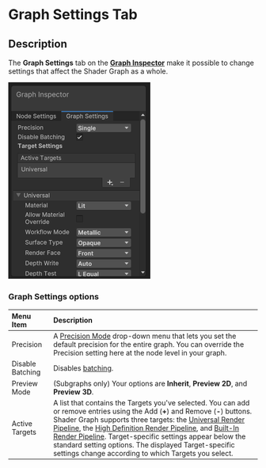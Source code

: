 # Graph Settings Tab

## Description

The **Graph Settings** tab on the **[Graph Inspector](Internal-Inspector.md)** make it possible to change settings that affect the Shader Graph as a whole.

![](images/GraphSettings_Menu.png)

### Graph Settings options

| Menu Item | Description |
|:----------|:------------|
| Precision | A [Precision Mode](Precision-Modes.md) drop-down menu that lets you set the default precision for the entire graph. You can override the Precision setting here at the node level in your graph.|
| Disable Batching | Disables [batching](https://docs.unity3d.com/Manual/DrawCallBatching.html). 
| Preview Mode | (Subgraphs only) Your options are **Inherit**, **Preview 2D**, and **Preview 3D**. |
| Active Targets | A list that contains the Targets you've selected. You can add or remove entries using the Add (**+**) and Remove (**-**) buttons. <br/>Shader Graph supports three targets: the [Universal Render Pipeline](https://docs.unity3d.com/Packages/com.unity.render-pipelines.universal@12.0/manual/index.html), the [High Definition Render Pipeline](https://docs.unity3d.com/Packages/com.unity.render-pipelines.high-definition@12.0/manual/index.html), and [Built-In Render Pipeline](https://docs.unity3d.com/2020.3/Documentation/Manual/render-pipelines.html). Target-specific settings appear below the standard setting options. The displayed Target-specific settings change according to which Targets you select. |


